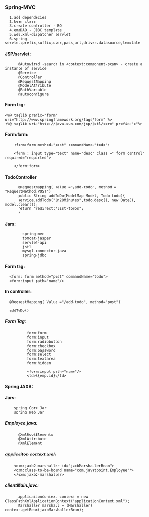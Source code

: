 ### Spring-MVC

      1.add dependecies
      2.bean class
      3.create controller - BO
      4.empDAO - JDBC template
      5.web.xml-dispatcher servlet
      6.spring-servlet:prefix,suffix,user,pass,url,driver.datasource,template

#### JSP/servlet:

          @Autowired -search in <context:component-scan> - create a instance of service
          @Service
          @Controller
          @RequestMapping
          @ModelAttribute
          @PathVariable
          @autoconfigure
          
####  Form tag:

    <%@ taglib prefix="form" uri="http://www.springframework.org/tags/form" %>  
    <%@ taglib uri="http://java.sun.com/jsp/jstl/core" prefix="c"%> 


#### Form:form:

        <form:form method="post" commandName="todo">

        <form : input type="text" name="desc" class =" form control" required="requirted">

        </form:form>


#### TodoController:

          @RequestMapping( Value ="/add-todo", method = "RequestMethod.POST")
          public String addToDo(ModelMap Model, Todo todo){
          service.addTodo("in28Minutes",todo.desc(), new Date(), model.clear());
          return "redirect:/list-todos";
          }

#### Jars:

            spring mvc
            tomcat-jasper
            servlet-api
            jstl
            mysql-connector-java
            spring-jdbc

#### Form tag:

      <form: form method="post" commandName="todo">
      <form:input path="name"/>

####  In controller:

      @RequestMapping( Value ="/add-todo", method="post")

      addToDo()

##### Form Tag:

              form:form
              form:input
              form:radiobutton
              form:checkbox
              form:password
              form:select
              form:textarea
              form:hidden

              <form:input path="name"/>
              <td>${emp.id}</td>

#### Spring JAXB:

####  Jars:

        spring Core Jar
        spring Web Jar

##### Employee.java:

          @XmlRootElements
          @XmlAttribute
          @XmlElement

##### applicaiton context.xml:

        <oxm:jaxb2-marshaller id="jaxbMarshallerBean">  
        <oxm:class-to-be-bound name="com.javatpoint.Employee"/>  
        </oxm:jaxb2-marshaller>

##### clientMain.java:

          ApplicationContext context = new ClassPathXmlApplicationContext("applicationContext.xml");
          Marshaller marshall = (Marshaller) context.getBean(jaxbMarshallerBean);


